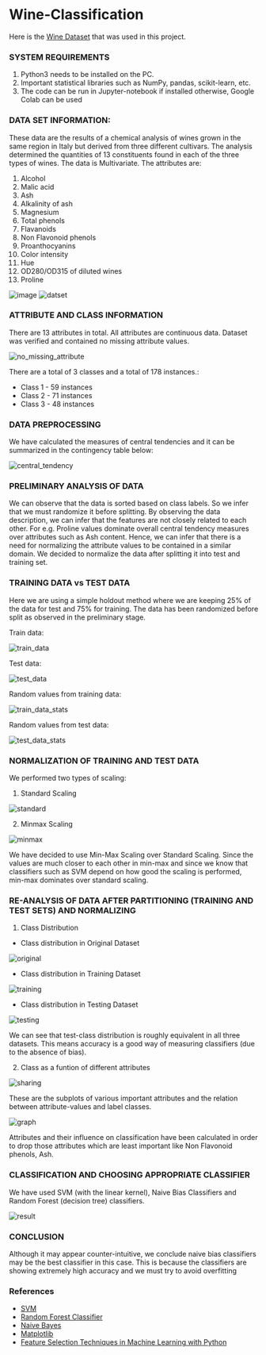 # Wine-Classification
Here is the [Wine Dataset](https://archive.ics.uci.edu/ml/datasets/Wine) that was used in this project.

### SYSTEM REQUIREMENTS
1. Python3 needs to be installed on the PC.
2. Important statistical libraries such as NumPy, pandas, scikit-learn, etc.
3. The code can be run in Jupyter-notebook if installed otherwise, Google Colab can be used

### DATA SET INFORMATION:
These data are the results of a chemical analysis of wines grown in the same region in Italy but derived from three different cultivars. The analysis determined the quantities of 13 constituents found in each of the three types of wines. The data is Multivariate.
The attributes are:
1) Alcohol 
2) Malic acid 
3) Ash 
4) Alkalinity of ash 
5) Magnesium 
6) Total phenols 
7) Flavanoids
8) Non Flavonoid phenols
9) Proanthocyanins
10) Color intensity
11) Hue
12) OD280/OD315 of diluted wines
13) Proline

![image](https://github.com/daksh6171/Wine-Classification/blob/main/Images/Reading%20data.png)
![datset](https://github.com/daksh6171/Wine-Classification/blob/main/Images/Dataset.png)

### ATTRIBUTE AND CLASS INFORMATION
There are 13 attributes in total. All attributes are continuous data. Dataset was verified and contained no missing attribute values.

![no_missing_attribute](https://github.com/daksh6171/Wine-Classification/blob/main/Images/No%20missing%20attribute.png)

There are a total of 3 classes and a total of 178 instances.:
* Class 1 - 59 instances
* Class 2 - 71 instances
* Class 3 - 48 instances

### DATA PREPROCESSING
We have calculated the measures of central tendencies and it can be summarized in the contingency table below:

![central_tendency](https://github.com/daksh6171/Wine-Classification/blob/main/Images/measure%20of%20the%20central%20tendency.png)

### PRELIMINARY ANALYSIS OF DATA
We can observe that the data is sorted based on class labels. So we infer that we must randomize it before splitting. By observing the data description, we can infer that the features are not closely related to each other. For e.g. Proline values dominate overall central tendency measures over attributes such as Ash content. Hence, we can infer that there is a need for normalizing the attribute values to be contained in a similar domain. We decided to normalize the data after splitting it into test and training set.

### TRAINING DATA vs TEST DATA
Here we are using a simple holdout method where we are keeping 25% of the data for test and 75% for training. The data has been randomized before split as observed in the preliminary stage.

Train data:

![train_data](https://github.com/daksh6171/Wine-Classification-Data-Science-Project/blob/main/Images/75%25%20of%20the%20data%20is%20training%20dataset.png)

Test data:

![test_data](https://github.com/daksh6171/Wine-Classification-Data-Science-Project/blob/main/Images/25%25%20of%20the%20dataset%20is%20test%20dataset.png)

Random values from training data:

![train_data_stats](https://github.com/daksh6171/Wine-Classification/blob/main/Images/train%20data%20size.png)

Random values from test data:

![test_data_stats](https://github.com/daksh6171/Wine-Classification/blob/main/Images/test%20data%20stats.png)

### NORMALIZATION OF TRAINING AND TEST DATA
We performed two types of scaling:

1. Standard Scaling

![standard](https://github.com/daksh6171/Wine-Classification/blob/main/Images/standard%20scaling.png)

2. Minmax Scaling

![minmax](https://github.com/daksh6171/Wine-Classification/blob/main/Images/minmax%20scaling.png)

We have decided to use Min-Max Scaling over Standard Scaling. Since the values are much closer to each other in min-max and since we know that classifiers such as SVM depend on how good the scaling is performed, min-max dominates over standard scaling.

### RE-ANALYSIS OF DATA AFTER PARTITIONING (TRAINING AND TEST SETS) AND NORMALIZING
1. Class Distribution
* Class distribution in Original Dataset

![original](https://github.com/daksh6171/Wine-Classification/blob/main/Images/class%20distribution%20in%20original%20dataset.png)

* Class distribution in Training Dataset

![training](https://github.com/daksh6171/Wine-Classification/blob/main/Images/class%20distribution%20in%20training%20dataset.png)

* Class distribution in Testing Dataset

![testing](https://github.com/daksh6171/Wine-Classification/blob/main/Images/class%20distribution%20in%20testing%20dataset.png)

We can see that test-class distribution is roughly equivalent in all three datasets. This means accuracy is a good way of measuring classifiers (due to the absence of bias).

2. Class as a funtion of different attributes

![sharing](https://github.com/daksh6171/Wine-Classification/blob/main/Images/sharing%20attributes%20x%20per%20y.png)

These are the subplots of various important attributes and the relation between attribute-values and label classes.

![graph](https://github.com/daksh6171/Wine-Classification/blob/main/Images/contents%20to%20drop.png)

Attributes and their influence on classification have been calculated in order to drop those attributes which are least important like Non Flavonoid phenols, Ash.

### CLASSIFICATION AND CHOOSING APPROPRIATE CLASSIFIER
We have used SVM (with the linear kernel), Naive Bias Classifiers and Random Forest (decision tree) classifiers.

![result](https://github.com/daksh6171/Wine-Classification/blob/main/Images/conclusion%20table.png)

### CONCLUSION
Although it may appear counter-intuitive, we conclude naive bias classifiers may be the best classifier in this case. This is because the classifiers are showing extremely high accuracy and we must try to avoid overfitting

### References
* [SVM](https://scikit-learn.org/stable/modules/svm.html)
* [Random Forest Classifier](https://scikit-learn.org/stable/modules/generated/sklearn.ensemble.RandomForestClassifier.html)
* [Naive Bayes](https://scikit-learn.org/stable/modules/naive_bayes.html)
* [Matplotlib](https://matplotlib.org/)
* [Feature Selection Techniques in Machine Learning with Python](https://towardsdatascience.com/feature-selection-techniques-in-machine-learning-with-python-f24e7da3f36e)

